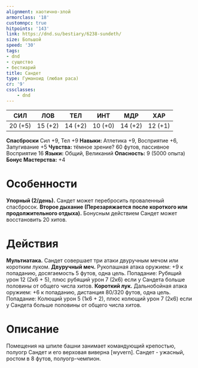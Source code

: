 ```yaml
---
alignment: хаотично-злой
armorclass: '18'
customnpc: true
hitpoints: '143'
link: https://dnd.su/bestiary/6238-sundeth/
size: Большой
speed: '30'
tags:
- dnd
- существо
- бестиарий
title: Сандет
type: Гуманоид (любая раса)
cr: '9'
cssclasses:
    - dnd
---
```



| СИЛ | ЛОВ | ТЕЛ | ИНТ | МДР | ХАР |
|---|---|---|---|---|---|
| 20 (+5) | 15 (+2) | 14 (+2) | 10 (+0) | 14 (+2) | 12 (+1) |
**Спасброски** Сил +9, Тел +9
**Навыки:** Атлетика +9, Восприятие +6, Запугивание +5
**Чувства:** тёмное зрение? 60 футов, пассивное Восприятие 16
**Языки:** Общий, Великаний
**Опасность:** 9 (5000 опыта)
**Бонус Мастерства:** +4


# Особенности
**Упорный (2/день).** Сандет может перебросить проваленный спасбросок.
**Второе дыхание (Перезаряжается после короткого или продолжительного отдыха).** Бонусным действием Сандет может восстановить 20 хитов.


# Действия
**Мультиатака.** Сандет совершает три атаки двуручным мечом или коротким луком.
**Двуручный меч.** Рукопашная атака оружием: +9 к попаданию, досягаемость 5 футов, одна цель. Попадание: Рубящий урон 12 (2к6 + 5), плюс рубящий урон 7 (2к6) если у Сандета больше половины от общего числа хитов.
**Короткий лук.** Дальнобойная атака оружием: +6 к попаданию, дистанция 80/320 футов, одна цель. Попадание: Колющий урон 5 (1к6 + 2), плюс колющий урон 7 (2к6) если у Сандета больше половины от общего числа хитов.


# Описание
Помещения на шпиле башни занимает командующий крепостью, полуогр Сандет и его верховая виверна [wyvern]. Сандет - ужасный, ростом в 8 футов, полуогр-чемпион.